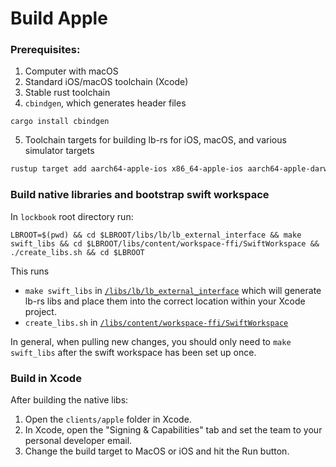 # Build Apple

### Prerequisites:
1. Computer with macOS
2. Standard iOS/macOS toolchain (Xcode)
3. Stable rust toolchain
4. `cbindgen`, which generates header files
```
cargo install cbindgen
```
5. Toolchain targets for building lb-rs for iOS, macOS, and various simulator targets
```bash
rustup target add aarch64-apple-ios x86_64-apple-ios aarch64-apple-darwin x86_64-apple-darwin aarch64-apple-ios-sim
```

### Build native libraries and bootstrap swift workspace
In `lockbook` root directory run:
```
LBROOT=$(pwd) && cd $LBROOT/libs/lb/lb_external_interface && make swift_libs && cd $LBROOT/libs/content/workspace-ffi/SwiftWorkspace && ./create_libs.sh && cd $LBROOT
```
This runs
- `make swift_libs` in [`/libs/lb/lb_external_interface`](/libs/lb/lb_external_interface) which will generate lb-rs libs and place them into the correct location within your Xcode project.
- `create_libs.sh` in [`/libs/content/workspace-ffi/SwiftWorkspace`](/libs/content/workspace-ffi/SwiftWorkspace)

In general, when pulling new changes, you should only need to `make swift_libs` after the swift workspace has been set up once.

### Build in Xcode
After building the native libs:
1. Open the `clients/apple` folder in Xcode.
2. In Xcode, open the "Signing & Capabilities" tab and set the team to your personal developer email.
3. Change the build target to MacOS or iOS and hit the Run button.
